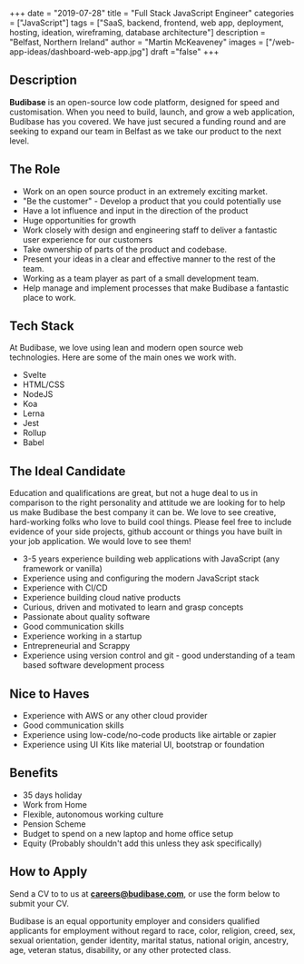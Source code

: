 +++
date = "2019-07-28"
title = "Full Stack JavaScript Engineer"
categories = ["JavaScript"] 
tags = ["SaaS, backend, frontend, web app, deployment, hosting, ideation, wireframing, database architecture"]
description = "Belfast, Northern Ireland"
author = "Martin McKeaveney"
images = ["/web-app-ideas/dashboard-web-app.jpg"]
draft ="false"
+++

## Description

**Budibase** is an open-source low code platform, designed for speed and customisation. When you need to build, launch, and grow a web application, Budibase has you covered. We have just secured a funding round and are seeking to expand our team in Belfast as we take our product to the next level.

## The Role

- Work on an open source product in an extremely exciting market.
- "Be the customer" -  Develop a product that you could potentially use
- Have a lot influence and input in the direction of the product
- Huge opportunities for growth
- Work closely with design and engineering staff to deliver a fantastic user experience for our customers
- Take ownership of parts of the product and codebase.
- Present your ideas in a clear and effective manner to the rest of the team.
- Working as a team player as part of a small development team.
- Help manage and implement processes that make Budibase a fantastic place to work.

## Tech Stack

At Budibase, we love using lean and modern open source web technologies. Here are some of the main  ones we work with. 

- Svelte
- HTML/CSS
- NodeJS
- Koa
- Lerna
- Jest
- Rollup
- Babel

## The Ideal Candidate

Education and qualifications are great, but not a huge deal to us in comparison to the right personality and attitude we are looking for to help us make Budibase the best company it can be. We love to see creative, hard-working folks who love to build cool things. Please feel free to include evidence of your side projects, github account or things you have built in your job application. We would love to see them!

- 3-5 years experience building web applications with JavaScript (any framework or vanilla)
- Experience using and configuring the modern JavaScript stack
- Experience with CI/CD
- Experience building cloud native products
- Curious, driven and motivated to learn and grasp concepts
- Passionate about quality software
- Good communication skills
- Experience working in a startup
- Entrepreneurial and Scrappy
- Experience using version control and git - good understanding of a team based software development process

## Nice to Haves

- Experience with AWS or any other cloud provider
- Good communication skills
- Experience using low-code/no-code products like airtable or zapier
- Experience using UI Kits like material UI, bootstrap or foundation

## Benefits

- 35 days holiday
- Work from Home
- Flexible, autonomous working culture
- Pension Scheme
- Budget to spend on a new laptop and home office setup
- Equity (Probably shouldn't add this unless they ask specifically)

## How to Apply

Send a CV to to us at **careers@budibase.com**, or use the form below to submit your CV. 

Budibase is an equal opportunity employer and considers qualified applicants for employment without regard to race, color, religion, creed, sex, sexual orientation, gender identity, marital status, national origin, ancestry, age, veteran status, disability, or any other protected class.